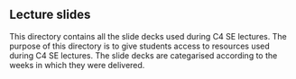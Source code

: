 ## Lecture slides
This directory contains all the slide decks used during C4 SE lectures.
The purpose of this directory is to give students access to resources used during C4 SE lectures.
The slide decks are categarised according to the weeks in which they were delivered.
